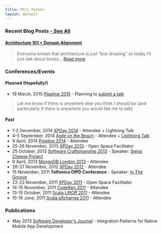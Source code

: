 ```yaml
---
title: Phil Parker
layout: default
---
```


### Recent Blog Posts [- See All](/blog/)

#### [Architecture 101 + Domain Alignment](/2014/09/04/architecture-101+domain-alignment/)
> Everyone knows that architecture is just “box drawing” so today I’ll just talk about boxes...
> [Read more](/2014/09/04/architecture-101+domain-alignment/)

### Conferences/Events

#### Planned (Hopefully!)

- 19 March, 2015 [Pipeline 2015](http://web.pipelineconf.info/) - Planning to [submit a talk](http://web.pipelineconf.info/submit-a-proposal/)

> Let me know if there is anywhere else you think I should be (and particularly if there is anywhere you would like me to talk)

#### Past

- 1-2 December, 2014 [XPDay 2014](http://xpday.wordpress.com/) - Attendee + Lightning Talk
- 4-5 September, 2014 [Agile on the Beach](http://agileonthebeach.com/) - Attendee + [Lightning Talk](/2014/09/04/architecture-101+domain-alignment/)
- 9 April, 2014 [Pipeline 2014](http://web.pipelineconf.info/2014-event/) - Attendee
- 25-26 November, 2013 [XPDay 2013](http://xpday.wordpress.com/) - Open Space Facilitator
- 25 October, 2013 [Software Craftsmanship 2013](http://www.codemanship.co.uk/softwarecraftsmanship/) - Speaker: [Swiss Cheese Project](http://about.swisscheeseproject.com/sc2013.html)
- 9 April, 2013 [MongoDB London 2013](http://www.mongodb.com/events/mongodb-london-2013) - Attendee
- 26-27 November, 2012 [XPDay 2012](http://xpday.wordpress.com/page/2/) - Attendee
- 15 November, 2011 **Telfonica OIPD Conference** - Speaker: [In The Groove](http://www.youtube.com/watch?v=fTYwj625Tp8)
- 22-22 November, 2011 [XPDay 2011](http://xpday2011.wordpress.com/) - Open Space Facilitator
- 14-15 November, 2011 [CodeKen 2011](http://codeken.com/codeken-2012/codeken-2011.html) - Attendee
- 13-15 October, 2011 [Scala LiftOff 2011](https://skillsmatter.com/conferences/803-scala-lift-off-london-2011) - Attendee
- 15-16 June, 2011 [Scala eXchange 2011](https://skillsmatter.com/conferences/857-scala-exchange-2011) - Attendee

### Publications

- May 2013 [Software Developer's Journal](http://sdjournal.org/new-issue-iphone-development-all-you-have-to-know/) - Integration Patterns for Native Mobile App Development


